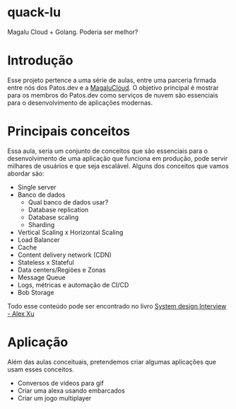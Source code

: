# quack-lu

Magalu Cloud + Golang. Poderia ser melhor?

# Introdução

Esse projeto pertence a uma série de aulas, entre uma parceria firmada entre nós dos Patos.dev e a [MagaluCloud](https://magalu.cloud/). O objetivo principal é mostrar para os membros do Patos.dev como serviços de nuvem são essenciais para o desenvolvimento de aplicações modernas.

# Principais conceitos

Essa aula, seria um conjunto de conceitos que são essenciais para o desenvolvimento de uma aplicação que funciona em produção, pode servir milhares de usuários e que seja escalável. Alguns dos conceitos que vamos abordar são:

- Single server
- Banco de dados
    - Qual banco de dados usar?
    - Database replication
    - Database scaling
    - Sharding
- Vertical Scaling x Horizontal Scaling
- Load Balancer
- Cache
- Content delivery network (CDN)
- Stateless x Stateful
- Data centers/Regiões e Zonas
- Message Queue
- Logs, métricas e automação de CI/CD
- Bob Storage

Todo esse conteúdo pode ser encontrado no livro [System design Interview - Alex Xu](https://www.amazon.com.br/System-Design-Interview-Insiders-English-ebook/dp/B08B3FWYBX?_encoding=UTF8&dib_tag=se&dib=eyJ2IjoiMSJ9.Qdu9MUgXfP4VAq8GXuVwKyTBlv22blf4Bolo3AhmTNzLWvpgc3k-K-c-Rprr4OYlxAbJQJynxQTQLVBg_Pwe1pMU3Wk5GqsfbgueeLgWYttt8UuphW8nd20mAkc1rbWOrIPjweGeG6heKzsZC8IfPc5GP60Ch90FafCrCA-4tZrk0wSyXVUecq_4nKYGMr6EekdWoj22Fvk_a29kOA-K_hQ9MLKb4VyxULQaI8hKXbJsMjaLDeWh8VwMum7jhHbHtvc0_uUVePFw8u3zlQrDx8MeVZlLTnYTyBpOMnMrAC8.3LCKWTcWmzRaf3VLo0DsebIenQGLxXxtAt4u4dlKMgE&qid=1731417819&sr=8-1)

# Aplicação

Além das aulas conceituais, pretendemos criar algumas aplicações que usam esses conceitos.

- Conversos de videos para gif
- Criar uma alexa usando embarcados
- Criar um jogo multiplayer
